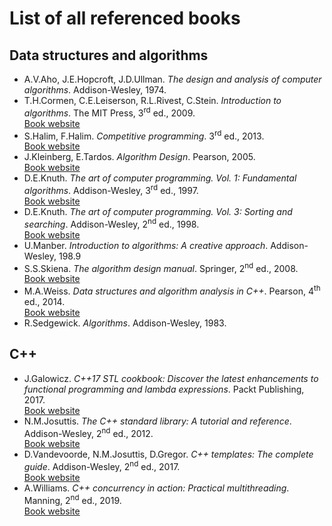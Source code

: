 # List of all referenced books

## Data structures and algorithms

* A.V.Aho, J.E.Hopcroft, J.D.Ullman. *The design and analysis of computer algorithms*. Addison-Wesley, 1974.
* T.H.Cormen, C.E.Leiserson, R.L.Rivest, C.Stein. *Introduction to algorithms*. The MIT Press, 3<sup>rd</sup> ed., 2009.\
[Book website](https://mitpress.mit.edu/books/introduction-algorithms-third-edition)
* S.Halim, F.Halim. *Competitive programming*. 3<sup>rd</sup> ed., 2013.\
[Book website](https://cpbook.net/)
* J.Kleinberg, E.Tardos. *Algorithm Design*. Pearson, 2005.\
[Book website](https://www.pearson.com/us/higher-education/program/Kleinberg-Algorithm-Design/PGM319216.html)
* D.E.Knuth. *The art of computer programming. Vol. 1: Fundamental algorithms*. Addison-Wesley, 3<sup>rd</sup> ed., 1997.\
[Book website](https://www-cs-faculty.stanford.edu/~knuth/taocp.html)
* D.E.Knuth. *The art of computer programming. Vol. 3: Sorting and searching*. Addison-Wesley, 2<sup>nd</sup> ed., 1998.\
[Book website](https://www-cs-faculty.stanford.edu/~knuth/taocp.html)
* U.Manber. *Introduction to algorithms: A creative approach*. Addison-Wesley, 198.9
* S.S.Skiena. *The algorithm design manual*. Springer, 2<sup>nd</sup> ed., 2008.\
[Book website](http://www.algorist.com/)
* M.A.Weiss. *Data structures and algorithm analysis in C++*. Pearson, 4<sup>th</sup> ed., 2014.\
[Book website](https://www.pearson.com/us/higher-education/program/Weiss-Data-Structures-and-Algorithm-Analysis-in-C-4th-Edition/PGM148299.html)
* R.Sedgewick. *Algorithms*. Addison-Wesley, 1983.

## C++

* J.Galowicz. *C++17 STL cookbook: Discover the latest enhancements to functional programming and lambda expressions*. Packt Publishing, 2017.\
[Book website](https://www.packtpub.com/application-development/c17-stl-cookbook)
* N.M.Josuttis. *The C++ standard library: A tutorial and reference*. Addison-Wesley, 2<sup>nd</sup> ed., 2012.\
[Book website](http://www.cppstdlib.com/)
* D.Vandevoorde, N.M.Josuttis, D.Gregor. *C++ templates: The complete guide*. Addison-Wesley, 2<sup>nd</sup> ed., 2017.\
[Book website](http://www.tmplbook.com/)
* A.Williams. *C++ concurrency in action: Practical multithreading*. Manning, 2<sup>nd</sup> ed., 2019.\
[Book website](https://www.manning.com/books/c-plus-plus-concurrency-in-action-second-edition)
